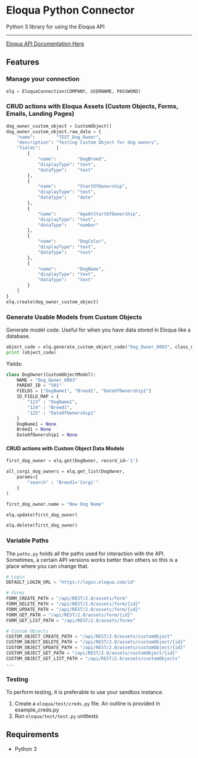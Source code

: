 # Eloqua Python Connector
Python 3 library for using the Eloqua API
___ 

[Eloqua API Documentation Here](https://docs.oracle.com/cloud/latest/marketingcs_gs/OMCAC/rest-endpoints.html)


## Features

### Manage your connection
``` python
elq = EloquaConnection(COMPANY, USERNAME, PASSWORD)
```

### CRUD actions with Eloqua Assets (Custom Objects, Forms, Emails, Landing Pages)

``` python
dog_owner_custom_object = CustomObject()
dog_owner_custom_object.raw_data = {
    "name":        "TEST_Dog_Owner",
    "description": "Testing Custom Object for dog owners",
    "fields":      [
        {
            "name":        "DogBreed",
            "displayType": "text",
            "dataType":    "text"
        },
        {
            "name":        "StartOfOwnership",
            "displayType": "text",
            "dataType":    "date"
        },
        {
            "name":        "AgeAtStartOfOwnership",
            "displayType": "text",
            "dataType":    "number"
        },
        {
            "name":        "DogColor",
            "displayType": "text",
            "dataType":    "text"
        },
        {
            "name":        "DogName",
            "displayType": "text",
            "dataType":    "text"
        }
    ]
}
elq.create(dog_owner_custom_object)

```

### Generate Usable Models from Custom Objects
Generate model code. Useful for when you have data stored in Eloqua like a database. 
``` python
object_code = elq.generate_custom_object_code("Dog_Owner_0003", class_name="DogOwner")
print (object_code)
```
Yields:
``` python
class DogOwner(CustomObjectModel):
    NAME = "Dog_Owner_0003"
    PARENT_ID = "501"
    FIELDS = ["DogName1", "Breed1", "DateOfOwnership1"]
    ID_FIELD_MAP = {
        "123" : "DogName1",
        "124" : "Breed1",
        "125" : "DateOfOwnership1"
    }
    DogName1 = None
    Breed1 = None
    DateOfOwnership1 = None

```

#### CRUD actions with Custom Object Data Models
``` python
first_dog_owner = elq.get(DogOwner, record_id='1')

all_corgi_dog_owners = elq.get_list(DogOwner, 
    params={
        "search" : "Breed1='Corgi'"
    }
)

first_dog_owner.name = "New Dog Name"

elq.update(first_dog_owner)

elq.delete(first_dog_owner)

```

### Variable Paths
The `paths.py` holds all the paths used for interaction with the API. 
Sometimes, a certain API versions works better than others so this is a place where you can change that. 

```python
# Login
DEFAULT_LOGIN_URL = "https://login.eloqua.com/id"

# Forms
FORM_CREATE_PATH = "/api/REST/2.0/assets/form"
FORM_DELETE_PATH = "/api/REST/2.0/assets/form/{id}"
FORM_UPDATE_PATH = "/api/REST/2.0/assets/form/{id}"
FORM_GET_PATH = "/api/REST/2.0/assets/form/{id}"
FORM_GET_LIST_PATH = "/api/REST/2.0/assets/forms"

# Custom Objects
CUSTOM_OBJECT_CREATE_PATH = "/api/REST/2.0/assets/customObject"
CUSTOM_OBJECT_DELETE_PATH = "/api/REST/2.0/assets/customObject/{id}"
CUSTOM_OBJECT_UPDATE_PATH = "/api/REST/2.0/assets/customObject/{id}"
CUSTOM_OBJECT_GET_PATH = "/api/REST/2.0/assets/customObject/{id}"
CUSTOM_OBJECT_GET_LIST_PATH = "/api/REST/2.0/assets/customObjects"
...
```

### Testing
To perform testing, it is preferable to use your sandbox instance. 
1. Create a `eloqua/test/creds.py` file. An outline is provided in example_creds.py
2. Run `eloqua/test/test.py` unittests

  
## Requirements
* Python 3
